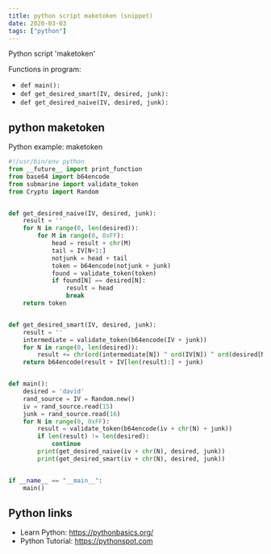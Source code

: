 ```yaml
---
title: python script maketoken (snippet)
date: 2020-03-03
tags: ["python"]
---
```

Python script 'maketoken'

Functions in program: 
* `def main():`
* `def get_desired_smart(IV, desired, junk):`
* `def get_desired_naive(IV, desired, junk):`

## python maketoken

Python example: maketoken

```python
#!/usr/bin/env python
from __future__ import print_function
from base64 import b64encode
from submarine import validate_token
from Crypto import Random


def get_desired_naive(IV, desired, junk):
	result = ''
	for N in range(0, len(desired)):
		for M in range(0, 0xFF):
			head = result + chr(M)
			tail = IV[N+1:]
			notjunk = head + tail
			token = b64encode(notjunk + junk)
			found = validate_token(token)
			if found[N] == desired[N]:
				result = head
				break
	return token


def get_desired_smart(IV, desired, junk):
	result = ''
	intermediate = validate_token(b64encode(IV + junk))
	for N in range(0, len(desired)):
		result += chr(ord(intermediate[N]) ^ ord(IV[N]) ^ ord(desired[N]))
	return b64encode(result + IV[len(result):] + junk)


def main():
	desired = 'david'
	rand_source = IV = Random.new()
	iv = rand_source.read(15)
	junk = rand_source.read(16)
	for N in range(0, 0xFF):
		result = validate_token(b64encode(iv + chr(N) + junk))
		if len(result) != len(desired):
			continue
		print(get_desired_naive(iv + chr(N), desired, junk))
		print(get_desired_smart(iv + chr(N), desired, junk))


if __name__ == "__main__":
	main()


```

## Python links

- Learn Python: https://pythonbasics.org/
- Python Tutorial: https://pythonspot.com
